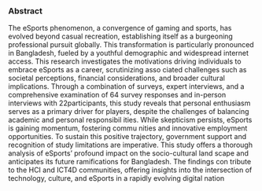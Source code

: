  ### Abstract
 The eSports phenomenon, a convergence of gaming and sports, has evolved
 beyond casual recreation, establishing itself as a burgeoning professional pursuit
 globally. This transformation is particularly pronounced in Bangladesh, fueled by
 a youthful demographic and widespread internet access. This research investigates
 the motivations driving individuals to embrace eSports as a career, scrutinizing asso
ciated challenges such as societal perceptions, financial considerations, and broader
 cultural implications. Through a combination of surveys, expert interviews, and a
 comprehensive examination of 64 survey responses and in-person interviews with
 22participants, this study reveals that personal enthusiasm serves as a primary driver
 for players, despite the challenges of balancing academic and personal responsibil
ities. While skepticism persists, eSports is gaining momentum, fostering commu
nities and innovative employment opportunities. To sustain this positive trajectory,
 government support and recognition of study limitations are imperative. This study
 offers a thorough analysis of eSports’ profound impact on the socio-cultural land
scape and anticipates its future ramifications for Bangladesh. The findings con
tribute to the HCI and ICT4D communities, offering insights into the intersection of
 technology, culture, and eSports in a rapidly evolving digital nation
